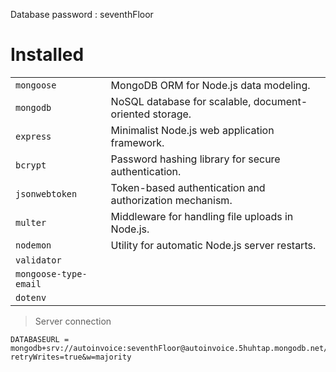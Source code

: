 Database password : seventhFloor
# Installed
| | |
|-|-|
| `mongoose`| MongoDB ORM for Node.js data modeling.|
| `mongodb`| NoSQL database for scalable, document-oriented storage.|
| `express`| Minimalist Node.js web application framework.|
| `bcrypt`| Password hashing library for secure authentication.|
| `jsonwebtoken`| Token-based authentication and authorization mechanism.|
| `multer`| Middleware for handling file uploads in Node.js.|
| `nodemon`| Utility for automatic Node.js server restarts.|
|`validator`| |
|`mongoose-type-email`| |
|`dotenv`||

> Server connection
``` 
DATABASEURL = mongodb+srv://autoinvoice:seventhFloor@autoinvoice.5huhtap.mongodb.net/AutoInvoice/?retryWrites=true&w=majority
```